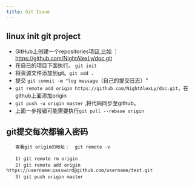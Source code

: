 ```yaml
---
title: Git Issue
---
```


## linux init git project

- GitHub上创建一个repositories项目,比如 ：https://github.com/NightAlexLy/doc.git
- 在自已的项目下面执行。 `git init`
- 将资源文件添加到git。`git add . `
- 提交 `git commit -m "log message`（自己的提交日志）"
- `git remote add origin https://github.com/NightAlexLy/doc.git`，在github上面添加origin
- `git push -u origin master`  ,将代码同步至github。
- 上面一步报错可能需要执行`git pull --rebase origin`

## git提交每次都输入密码

```
　　查看git origin的地址：  git remote -v

　　1) git remote rm origin
　　2) git remote add origin https://username:password@github.com/username/test.git
　　3) git push origin master
```